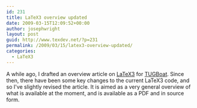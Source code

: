 ```yaml
---
id: 231
title: LaTeX3 overview updated
date: 2009-03-15T12:09:52+00:00
author: josephwright
layout: post
guid: http://www.texdev.net/?p=231
permalink: /2009/03/15/latex3-overview-updated/
categories:
  - LaTeX3
---
```

A while ago, I drafted an overview article on [LaTeX3](http://www.latex-project.org/latex3.html) for [TUGBoat](http://www.tug.org/tugboat/). Since then, there have been some key changes to the current LaTeX3 code, and so I've slightly revised the article. It is aimed as a very general overview of what is available at the moment, and is available as a PDF and in source form.
